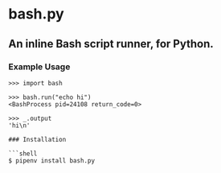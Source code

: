 # bash.py
## An inline Bash script runner, for Python.

### Example Usage

```pycon
>>> import bash

>>> bash.run("echo hi")
<BashProcess pid=24108 return_code=0>

>>> _.output
'hi\n'

### Installation

```shell
$ pipenv install bash.py
